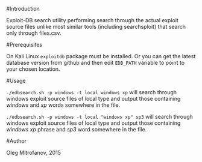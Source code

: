#Introduction

Exploit-DB search utility performing search through the actual exploit
source files unlike most similar tools (including searchsploit) that 
search only through files.csv.

#Prerequisites
  
On Kali Linux `exploitdb` package must be installed. Or you can get
the latest database version from github and then edit `EDB_PATH`
variable to point to your chosen location.

#Usage

`./edbsearch.sh -p windows -t local windows xp` will search through windows exploit source files of local type and output those containing *windows* and *xp* words somewhere in the file.

`./edbsearch.sh -p windows -t local "windows xp" sp3` will search through windows exploit source files of local type and output those containing *windows xp* phrase and *sp3* word somewhere in the file.

#Author

Oleg Mitrofanov, 2015



